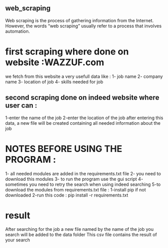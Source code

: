 ## web_scraping
Web scraping is the process of gathering information from the Internet. However, the words “web scraping” usually refer to a process that involves automation. 



# first scraping where done on website :WAZZUF.com
we fetch from this website a very usefull data like :
1- job name
2- company name
3- location of job
4- skills needed for job


## second scraping done on indeed website where user can :
1-enter the name of the job 
2-enter the location of the job 
after entering this data,  a  new file will be created containing all needed information about the job 

# NOTES BEFORE USING THE PROGRAM :
1- all needed modules are added in the requirements.txt file
2- you need to download this modules
3- to run the program use the gui script 
4- sometimes you need to retry the search when using indeed searching 
5-to download the modules from requirements.txt file :
 			1-install pip if not downloaded
 			2-run this code : pip install -r requirements.txt


# result 
After searching for the job a new file named by the name of the job you search will be added to the data folder
This csv file contains the result of your search


